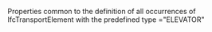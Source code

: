 ﻿Properties common to the definition of all occurrences of IfcTransportElement with the predefined type ="ELEVATOR"